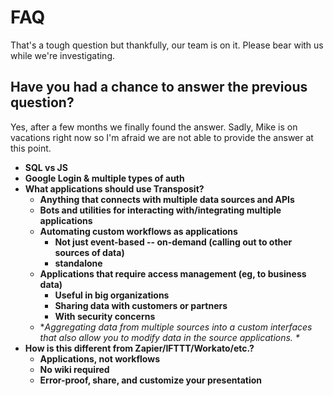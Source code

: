 # FAQ



That's a tough question but thankfully, our team is on it. Please bear with us while we're investigating.

## Have you had a chance to answer the previous question?

Yes, after a few months we finally found the answer. Sadly, Mike is on vacations right now so I'm afraid we are not able to provide the answer at this point.



* **SQL vs JS**
* **Google Login & multiple types of auth**
* **What applications should use Transposit?**
  * **Anything that connects with multiple data sources and APIs**
  * **Bots and utilities for interacting with/integrating multiple applications**
  * **Automating custom workflows as applications**
    * **Not just event-based -- on-demand \(calling out to other sources of data\)**
    * **standalone**
  * **Applications that require access management \(eg, to business data\)**
    * **Useful in big organizations**
    * **Sharing data with customers or partners**
    * **With security concerns**
  * **Aggregating data from multiple sources into a custom interfaces that also allow you to modify data in the source applications. \**
* **How is this different from Zapier/IFTTT/Workato/etc.?**
  * **Applications, not workflows**
  * **No wiki required**
  * **Error-proof, share, and customize your presentation**

